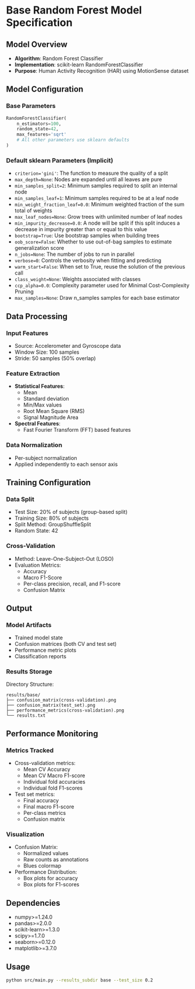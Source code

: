 # Base Random Forest Model Specification

## Model Overview
- **Algorithm**: Random Forest Classifier
- **Implementation**: scikit-learn RandomForestClassifier
- **Purpose**: Human Activity Recognition (HAR) using MotionSense dataset

## Model Configuration
### Base Parameters
```python
RandomForestClassifier(
    n_estimators=100,
    random_state=42,
    max_features='sqrt'
    # All other parameters use sklearn defaults
)
```

### Default sklearn Parameters (Implicit)
- `criterion='gini'`: The function to measure the quality of a split
- `max_depth=None`: Nodes are expanded until all leaves are pure
- `min_samples_split=2`: Minimum samples required to split an internal node
- `min_samples_leaf=1`: Minimum samples required to be at a leaf node
- `min_weight_fraction_leaf=0.0`: Minimum weighted fraction of the sum total of weights
- `max_leaf_nodes=None`: Grow trees with unlimited number of leaf nodes
- `min_impurity_decrease=0.0`: A node will be split if this split induces a decrease in impurity greater than or equal to this value
- `bootstrap=True`: Use bootstrap samples when building trees
- `oob_score=False`: Whether to use out-of-bag samples to estimate generalization score
- `n_jobs=None`: The number of jobs to run in parallel
- `verbose=0`: Controls the verbosity when fitting and predicting
- `warm_start=False`: When set to True, reuse the solution of the previous call
- `class_weight=None`: Weights associated with classes
- `ccp_alpha=0.0`: Complexity parameter used for Minimal Cost-Complexity Pruning
- `max_samples=None`: Draw n_samples samples for each base estimator

## Data Processing
### Input Features
- Source: Accelerometer and Gyroscope data
- Window Size: 100 samples
- Stride: 50 samples (50% overlap)

### Feature Extraction
- **Statistical Features**:
  - Mean
  - Standard deviation
  - Min/Max values
  - Root Mean Square (RMS)
  - Signal Magnitude Area
- **Spectral Features**:
  - Fast Fourier Transform (FFT) based features

### Data Normalization
- Per-subject normalization
- Applied independently to each sensor axis

## Training Configuration
### Data Split
- Test Size: 20% of subjects (group-based split)
- Training Size: 80% of subjects
- Split Method: GroupShuffleSplit
- Random State: 42

### Cross-Validation
- Method: Leave-One-Subject-Out (LOSO)
- Evaluation Metrics:
  - Accuracy
  - Macro F1-Score
  - Per-class precision, recall, and F1-score
  - Confusion Matrix

## Output
### Model Artifacts
- Trained model state
- Confusion matrices (both CV and test set)
- Performance metric plots
- Classification reports

### Results Storage
Directory Structure:
```
results/base/
├── confusion_matrix(cross-validation).png
├── confusion_matrix(test_set).png
├── performance_metrics(cross-validation).png
└── results.txt
```

## Performance Monitoring
### Metrics Tracked
- Cross-validation metrics:
  - Mean CV Accuracy
  - Mean CV Macro F1-score
  - Individual fold accuracies
  - Individual fold F1-scores
- Test set metrics:
  - Final accuracy
  - Final macro F1-score
  - Per-class metrics
  - Confusion matrix

### Visualization
- Confusion Matrix:
  - Normalized values
  - Raw counts as annotations
  - Blues colormap
- Performance Distribution:
  - Box plots for accuracy
  - Box plots for F1-scores

## Dependencies
- numpy>=1.24.0
- pandas>=2.0.0
- scikit-learn>=1.3.0
- scipy>=1.7.0
- seaborn>=0.12.0
- matplotlib>=3.7.0

## Usage
```bash
python src/main.py --results_subdir base --test_size 0.2
``` 